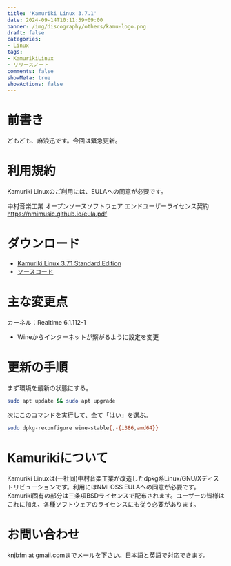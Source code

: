 ```yaml
---
title: 'Kamuriki Linux 3.7.1'
date: 2024-09-14T10:11:59+09:00
banner: /img/discography/others/kamu-logo.png
draft: false
categories:
- Linux
tags:
- KamurikiLinux
- リリースノート
comments: false
showMeta: true
showActions: false
---
```


# 前書き
どもども、麻浪迅です。今回は緊急更新。

# 利用規約
Kamuriki Linuxのご利用には、EULAへの同意が必要です。

中村音楽工業 オープンソースソフトウェア エンドユーザーライセンス契約 https://nmimusic.github.io/eula.pdf

# ダウンロード
- [Kamuriki Linux 3.7.1 Standard Edition](https://sourceforge.net/projects/kamurikilinux/files/iso/cheetah/3.7.1/kamuriki-3.7.1-amd64.iso)
- [ソースコード](https://sourceforge.net/projects/kamurikilinux/files/iso/cheetah/3.7.1/kamuriki-3.7.1.tar.gz)

# 主な変更点
カーネル：Realtime 6.1.112-1

- Wineからインターネットが繋がるように設定を変更

# 更新の手順
まず環境を最新の状態にする。
```bash
sudo apt update && sudo apt upgrade
```

次にこのコマンドを実行して、全て「はい」を選ぶ。
```bash
sudo dpkg-reconfigure wine-stable{,-{i386,amd64}}
```

# Kamurikiについて
Kamuriki Linuxは(一社同)中村音楽工業が改造したdpkg系Linux/GNU/Xディストリビューションです。利用にはNMI OSS EULAへの同意が必要です。Kamuriki固有の部分は三条項BSDライセンスで配布されます。ユーザーの皆様はこれに加え、各種ソフトウェアのライセンスにも従う必要があります。

# お問い合わせ
knjbfm at gmail.comまでメールを下さい。日本語と英語で対応できます。 
